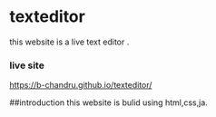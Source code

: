 # texteditor
this website is a live text editor .

### live site

https://b-chandru.github.io/texteditor/

##introduction
this  website is bulid using html,css,ja.
